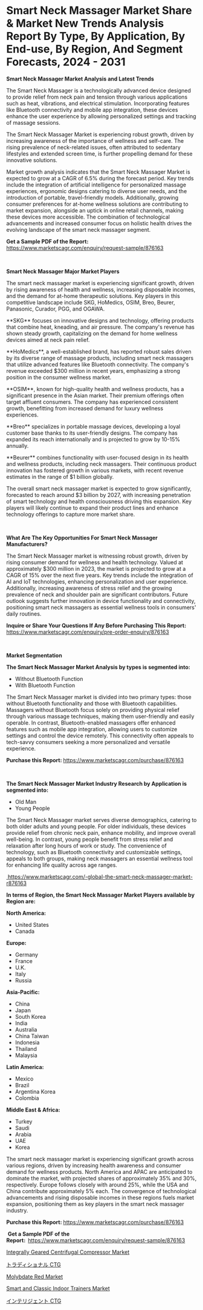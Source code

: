 <p><h1>Smart Neck Massager Market Share & Market New Trends Analysis Report By Type, By Application, By End-use, By Region, And Segment Forecasts, 2024 - 2031</h1></p><p><strong>Smart Neck Massager Market Analysis and Latest Trends</strong></p>
<p><p>The Smart Neck Massager is a technologically advanced device designed to provide relief from neck pain and tension through various applications such as heat, vibrations, and electrical stimulation. Incorporating features like Bluetooth connectivity and mobile app integration, these devices enhance the user experience by allowing personalized settings and tracking of massage sessions.</p><p>The Smart Neck Massager Market is experiencing robust growth, driven by increasing awareness of the importance of wellness and self-care. The rising prevalence of neck-related issues, often attributed to sedentary lifestyles and extended screen time, is further propelling demand for these innovative solutions. </p><p>Market growth analysis indicates that the Smart Neck Massager Market is expected to grow at a CAGR of 6.5% during the forecast period. Key trends include the integration of artificial intelligence for personalized massage experiences, ergonomic designs catering to diverse user needs, and the introduction of portable, travel-friendly models. Additionally, growing consumer preferences for at-home wellness solutions are contributing to market expansion, alongside an uptick in online retail channels, making these devices more accessible. The combination of technological advancements and increased consumer focus on holistic health drives the evolving landscape of the smart neck massager segment.</p></p>
<p><strong>Get a Sample PDF of the Report:&nbsp;</strong> <a href="https://www.marketscagr.com/enquiry/request-sample/876163">https://www.marketscagr.com/enquiry/request-sample/876163</a></p>
<p>&nbsp;</p>
<p><strong>Smart Neck Massager Major Market Players</strong></p>
<p><p>The smart neck massager market is experiencing significant growth, driven by rising awareness of health and wellness, increasing disposable incomes, and the demand for at-home therapeutic solutions. Key players in this competitive landscape include SKG, HoMedics, OSIM, Breo, Beurer, Panasonic, Curador, PGG, and OGAWA.</p><p>**SKG** focuses on innovative designs and technology, offering products that combine heat, kneading, and air pressure. The company's revenue has shown steady growth, capitalizing on the demand for home wellness devices aimed at neck pain relief. </p><p>**HoMedics**, a well-established brand, has reported robust sales driven by its diverse range of massage products, including smart neck massagers that utilize advanced features like Bluetooth connectivity. The company's revenue exceeded $300 million in recent years, emphasizing a strong position in the consumer wellness market.</p><p>**OSIM**, known for high-quality health and wellness products, has a significant presence in the Asian market. Their premium offerings often target affluent consumers. The company has experienced consistent growth, benefitting from increased demand for luxury wellness experiences. </p><p>**Breo** specializes in portable massage devices, developing a loyal customer base thanks to its user-friendly designs. The company has expanded its reach internationally and is projected to grow by 10-15% annually.</p><p>**Beurer** combines functionality with user-focused design in its health and wellness products, including neck massagers. Their continuous product innovation has fostered growth in various markets, with recent revenue estimates in the range of $1 billion globally.</p><p>The overall smart neck massager market is expected to grow significantly, forecasted to reach around $3 billion by 2027, with increasing penetration of smart technology and health consciousness driving this expansion. Key players will likely continue to expand their product lines and enhance technology offerings to capture more market share.</p></p>
<p>&nbsp;</p>
<p><strong>What Are The Key Opportunities For Smart Neck Massager Manufacturers?</strong></p>
<p><p>The Smart Neck Massager market is witnessing robust growth, driven by rising consumer demand for wellness and health technology. Valued at approximately $300 million in 2023, the market is projected to grow at a CAGR of 15% over the next five years. Key trends include the integration of AI and IoT technologies, enhancing personalization and user experience. Additionally, increasing awareness of stress relief and the growing prevalence of neck and shoulder pain are significant contributors. Future outlook suggests further innovation in device functionality and connectivity, positioning smart neck massagers as essential wellness tools in consumers' daily routines.</p></p>
<p><strong>Inquire or Share Your Questions If Any Before Purchasing This Report:</strong> <a href="https://www.marketscagr.com/enquiry/pre-order-enquiry/876163">https://www.marketscagr.com/enquiry/pre-order-enquiry/876163</a></p>
<p>&nbsp;</p>
<p><strong>Market Segmentation</strong></p>
<p><strong>The Smart Neck Massager Market Analysis by types is segmented into:</strong></p>
<p><ul><li>Without Bluetooth Function</li><li>With Bluetooth Function</li></ul></p>
<p><p>The Smart Neck Massager market is divided into two primary types: those without Bluetooth functionality and those with Bluetooth capabilities. Massagers without Bluetooth focus solely on providing physical relief through various massage techniques, making them user-friendly and easily operable. In contrast, Bluetooth-enabled massagers offer enhanced features such as mobile app integration, allowing users to customize settings and control the device remotely. This connectivity often appeals to tech-savvy consumers seeking a more personalized and versatile experience.</p></p>
<p><strong>Purchase this Report:&nbsp;</strong><a href="https://www.marketscagr.com/purchase/876163">https://www.marketscagr.com/purchase/876163</a></p>
<p>&nbsp;</p>
<p><strong>The Smart Neck Massager Market Industry Research by Application is segmented into:</strong></p>
<p><ul><li>Old Man</li><li>Young People</li></ul></p>
<p><p>The Smart Neck Massager market serves diverse demographics, catering to both older adults and young people. For older individuals, these devices provide relief from chronic neck pain, enhance mobility, and improve overall well-being. In contrast, young people benefit from stress relief and relaxation after long hours of work or study. The convenience of technology, such as Bluetooth connectivity and customizable settings, appeals to both groups, making neck massagers an essential wellness tool for enhancing life quality across age ranges.</p></p>
<p><a href="https://www.marketscagr.com/-global-the-smart-neck-massager-market-r876163">&nbsp;https://www.marketscagr.com/-global-the-smart-neck-massager-market-r876163</a></p>
<p><strong>In terms of Region, the Smart Neck Massager Market Players available by Region are:</strong></p>
<p>
    <p> <strong> North America: </strong>
        <ul>
            <li>United States</li>
            <li>Canada</li>
        </ul>
        </p> 
    <p> <strong> Europe: </strong>
        <ul>
            <li>Germany</li>
            <li>France</li>
            <li>U.K.</li>
            <li>Italy</li>
            <li>Russia</li>
        </ul>
        </p> 
    <p> <strong> Asia-Pacific: </strong>
        <ul>
            <li>China</li>
            <li>Japan</li>
            <li>South Korea</li>
            <li>India</li>
            <li>Australia</li>
            <li>China Taiwan</li>
            <li>Indonesia</li>
            <li>Thailand</li>
            <li>Malaysia</li>
        </ul>
        </p> 
    <p> <strong> Latin America: </strong>
        <ul>
            <li>Mexico</li>
            <li>Brazil</li>
            <li>Argentina Korea</li>
            <li>Colombia</li>
        </ul>
        </p> 
    <p> <strong> Middle East & Africa: </strong>
        <ul>
            <li>Turkey</li>
            <li>Saudi</li>
            <li>Arabia</li>
            <li>UAE</li>
            <li>Korea</li>
        </ul>
    </p>
    </p>
<p><p>The smart neck massager market is experiencing significant growth across various regions, driven by increasing health awareness and consumer demand for wellness products. North America and APAC are anticipated to dominate the market, with projected shares of approximately 35% and 30%, respectively. Europe follows closely with around 25%, while the USA and China contribute approximately 5% each. The convergence of technological advancements and rising disposable incomes in these regions fuels market expansion, positioning them as key players in the smart neck massager industry.</p></p>
<p><strong>Purchase this Report: </strong><a href="https://www.marketscagr.com/purchase/876163">https://www.marketscagr.com/purchase/876163</a></p>
<p>&nbsp;<strong>Get a Sample PDF of the Report:&nbsp;&nbsp;</strong><a href="https://www.marketscagr.com/enquiry/request-sample/876163">https://www.marketscagr.com/enquiry/request-sample/876163</a></p>
<p><strong></strong></p>
<p><p><a href="https://medium.com/@gracielawharris42024/this-integrally-geared-centrifugal-compressor-market-research-report-evaluates-the-key-market-b831243dfb08">Integrally Geared Centrifugal Compressor Market</a></p><p><a href="https://medium.com/@harper17bmoles/traditional-ctg-market-%E3%81%AF-%E3%82%B3%E3%82%B9%E3%83%88%E7%AE%A1%E7%90%86%E3%81%A8%E5%8A%B9%E7%8E%87%E5%90%91%E4%B8%8A%E3%82%92%E5%84%AA%E5%85%88%E3%81%97%E3%81%BE%E3%81%99-%E3%81%95%E3%82%89%E3%81%AB-%E5%A0%B1%E5%91%8A%E6%9B%B8%E3%81%AF%E5%B8%82%E5%A0%B4%E3%81%AE%E9%9C%80%E8%A6%81%E9%9D%A2%E3%81%A8%E4%BE%9B%E7%B5%A6%E9%9D%A2%E3%81%AE%E4%B8%A1%E6%96%B9%E3%82%92%E3%82%AB%E3%83%90%E3%83%BC%E3%81%97%E3%81%A6%E3%81%84%E3%81%BE%E3%81%99-traditional-ctg-%E5%B8%82%E5%A0%B4%E3%81%AF-d484c9b6fc3e">トラディショナル CTG</a></p><p><a href="https://issuu.com/reportprime-2/docs/molybdate-red-market-size-2030.pptx_24b58c7007ca63">Molybdate Red Market</a></p><p><a href="https://github.com/napierswinnyfg/Market-Research-Report-List-1/blob/main/smart-and-classic-indoor-trainers-market.md">Smart and Classic Indoor Trainers Market</a></p><p><a href="https://medium.com/@harper17bmoles/intelligent-ctg-market-%E3%81%AF-%E3%82%B3%E3%82%B9%E3%83%88%E7%AE%A1%E7%90%86%E3%81%A8%E5%8A%B9%E7%8E%87%E5%90%91%E4%B8%8A%E3%82%92%E5%84%AA%E5%85%88%E3%81%97%E3%81%BE%E3%81%99-%E3%81%95%E3%82%89%E3%81%AB-%E5%A0%B1%E5%91%8A%E6%9B%B8%E3%81%AF%E5%B8%82%E5%A0%B4%E3%81%AE%E9%9C%80%E8%A6%81%E9%9D%A2%E3%81%A8%E4%BE%9B%E7%B5%A6%E9%9D%A2%E3%81%AE%E4%B8%A1%E6%96%B9%E3%82%92%E3%82%AB%E3%83%90%E3%83%BC%E3%81%97%E3%81%A6%E3%81%84%E3%81%BE%E3%81%99-intelligent-ctg-%E5%B8%82%E5%A0%B4%E3%81%AF-2e82325de19c">インテリジェント CTG</a></p></p>